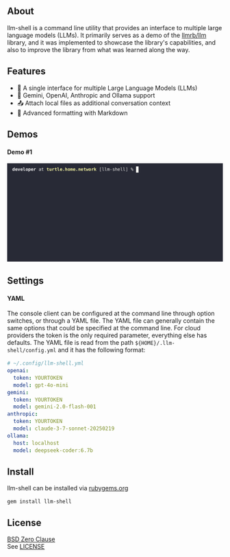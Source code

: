 ## About

llm-shell is a command line utility that provides an interface to multiple
large language models (LLMs). It primarily serves as a demo of the
[llmrb/llm](https://github.com/llmrb/llm) library, and it was implemented
to showcase the library's capabilities, and also to improve the library
from what was learned along the way.

## Features

- 🌟 A single interface for multiple Large Language Models (LLMs)
- 🤝 Gemini, OpenAI, Anthropic and Ollama support
- 📤 Attach local files as additional conversation context
- 📝 Advanced formatting with Markdown

## Demos

#### Demo #1

![demo](share/llm-shell/examples/example1.gif)

## Settings

#### YAML

The console client can be configured at the command line through option switches,
or through a YAML file. The YAML file can generally contain the same options that
could be specified at the command line. For cloud providers the token is the only
required parameter, everything else has defaults. The YAML file is read from the
path `${HOME}/.llm-shell/config.yml` and it has the following format:

```yaml
# ~/.config/llm-shell.yml
openai:
  token: YOURTOKEN
  model: gpt-4o-mini
gemini:
  token: YOURTOKEN
  model: gemini-2.0-flash-001
anthropic:
  token: YOURTOKEN
  model: claude-3-7-sonnet-20250219
ollama:
  host: localhost
  model: deepseek-coder:6.7b
```

## Install

llm-shell can be installed via [rubygems.org](https://rubygems.org/gems/llm-shell)

	gem install llm-shell

## License

[BSD Zero Clause](https://choosealicense.com/licenses/0bsd/)
<br>
See [LICENSE](./LICENSE)
